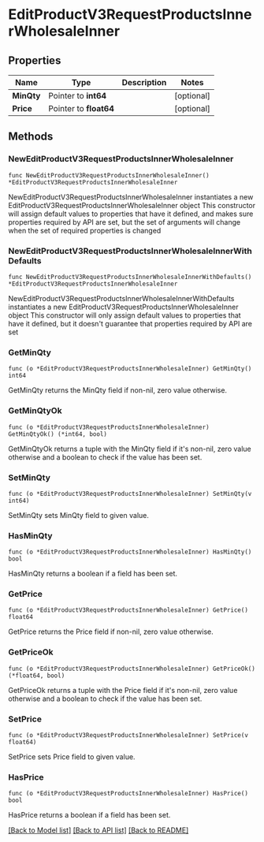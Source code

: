 # EditProductV3RequestProductsInnerWholesaleInner

## Properties

Name | Type | Description | Notes
------------ | ------------- | ------------- | -------------
**MinQty** | Pointer to **int64** |  | [optional] 
**Price** | Pointer to **float64** |  | [optional] 

## Methods

### NewEditProductV3RequestProductsInnerWholesaleInner

`func NewEditProductV3RequestProductsInnerWholesaleInner() *EditProductV3RequestProductsInnerWholesaleInner`

NewEditProductV3RequestProductsInnerWholesaleInner instantiates a new EditProductV3RequestProductsInnerWholesaleInner object
This constructor will assign default values to properties that have it defined,
and makes sure properties required by API are set, but the set of arguments
will change when the set of required properties is changed

### NewEditProductV3RequestProductsInnerWholesaleInnerWithDefaults

`func NewEditProductV3RequestProductsInnerWholesaleInnerWithDefaults() *EditProductV3RequestProductsInnerWholesaleInner`

NewEditProductV3RequestProductsInnerWholesaleInnerWithDefaults instantiates a new EditProductV3RequestProductsInnerWholesaleInner object
This constructor will only assign default values to properties that have it defined,
but it doesn't guarantee that properties required by API are set

### GetMinQty

`func (o *EditProductV3RequestProductsInnerWholesaleInner) GetMinQty() int64`

GetMinQty returns the MinQty field if non-nil, zero value otherwise.

### GetMinQtyOk

`func (o *EditProductV3RequestProductsInnerWholesaleInner) GetMinQtyOk() (*int64, bool)`

GetMinQtyOk returns a tuple with the MinQty field if it's non-nil, zero value otherwise
and a boolean to check if the value has been set.

### SetMinQty

`func (o *EditProductV3RequestProductsInnerWholesaleInner) SetMinQty(v int64)`

SetMinQty sets MinQty field to given value.

### HasMinQty

`func (o *EditProductV3RequestProductsInnerWholesaleInner) HasMinQty() bool`

HasMinQty returns a boolean if a field has been set.

### GetPrice

`func (o *EditProductV3RequestProductsInnerWholesaleInner) GetPrice() float64`

GetPrice returns the Price field if non-nil, zero value otherwise.

### GetPriceOk

`func (o *EditProductV3RequestProductsInnerWholesaleInner) GetPriceOk() (*float64, bool)`

GetPriceOk returns a tuple with the Price field if it's non-nil, zero value otherwise
and a boolean to check if the value has been set.

### SetPrice

`func (o *EditProductV3RequestProductsInnerWholesaleInner) SetPrice(v float64)`

SetPrice sets Price field to given value.

### HasPrice

`func (o *EditProductV3RequestProductsInnerWholesaleInner) HasPrice() bool`

HasPrice returns a boolean if a field has been set.


[[Back to Model list]](../README.md#documentation-for-models) [[Back to API list]](../README.md#documentation-for-api-endpoints) [[Back to README]](../README.md)


